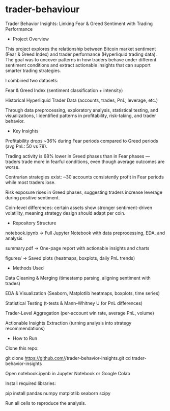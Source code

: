# trader-behaviour
Trader Behavior Insights: Linking Fear & Greed Sentiment with Trading Performance
*  Project Overview

This project explores the relationship between Bitcoin market sentiment (Fear & Greed Index) and trader performance (Hyperliquid trading data).
The goal was to uncover patterns in how traders behave under different sentiment conditions and extract actionable insights that can support smarter trading strategies.

I combined two datasets:

Fear & Greed Index (sentiment classification + intensity)

Historical Hyperliquid Trader Data (accounts, trades, PnL, leverage, etc.)

Through data preprocessing, exploratory analysis, statistical testing, and visualizations, I identified patterns in profitability, risk-taking, and trader behavior.

* Key Insights

Profitability drops ~36% during Fear periods compared to Greed periods (avg PnL: 50 vs 78).

Trading activity is 68% lower in Greed phases than in Fear phases — traders trade more in fearful conditions, even though average outcomes are worse.

Contrarian strategies exist: ~30 accounts consistently profit in Fear periods while most traders lose.

Risk exposure rises in Greed phases, suggesting traders increase leverage during positive sentiment.

Coin-level differences: certain assets show stronger sentiment-driven volatility, meaning strategy design should adapt per coin.

* Repository Structure

notebook.ipynb → Full Jupyter Notebook with data preprocessing, EDA, and analysis

summary.pdf → One-page report with actionable insights and charts

figures/ → Saved plots (heatmaps, boxplots, daily PnL trends)

* Methods Used

Data Cleaning & Merging (timestamp parsing, aligning sentiment with trades)

EDA & Visualization (Seaborn, Matplotlib heatmaps, boxplots, time series)

Statistical Testing (t-tests & Mann-Whitney U for PnL differences)

Trader-Level Aggregation (per-account win rate, average PnL, volume)

Actionable Insights Extraction (turning analysis into strategy recommendations)

* How to Run

Clone this repo:

git clone https://github.com/<your-username>/trader-behavior-insights.git
cd trader-behavior-insights


Open notebook.ipynb in Jupyter Notebook or Google Colab

Install required libraries:

pip install pandas numpy matplotlib seaborn scipy


Run all cells to reproduce the analysis.
